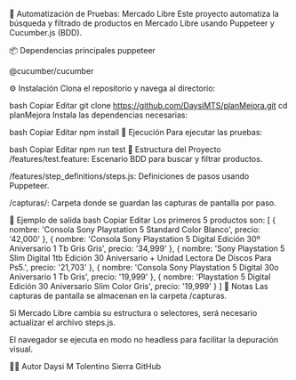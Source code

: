 🧪 Automatización de Pruebas: Mercado Libre
Este proyecto automatiza la búsqueda y filtrado de productos en Mercado Libre usando Puppeteer y Cucumber.js (BDD).

📦 Dependencias principales
puppeteer

@cucumber/cucumber

⚙️ Instalación
Clona el repositorio y navega al directorio:

bash
Copiar
Editar
git clone https://github.com/DaysiMTS/planMejora.git
cd planMejora
Instala las dependencias necesarias:

bash
Copiar
Editar
npm install
🚀 Ejecución
Para ejecutar las pruebas:

bash
Copiar
Editar
npm run test
📁 Estructura del Proyecto
/features/test.feature: Escenario BDD para buscar y filtrar productos.

/features/step_definitions/steps.js: Definiciones de pasos usando Puppeteer.

/capturas/: Carpeta donde se guardan las capturas de pantalla por paso.

📌 Ejemplo de salida
bash
Copiar
Editar
Los primeros 5 productos son:
[
  {
    nombre: 'Consola Sony Playstation 5 Standard Color Blanco',
    precio: '42,000'
  },
  {
    nombre: 'Consola Sony Playstation 5 Digital Edición 30º Aniversario 1 Tb Gris Gris',
    precio: '34,999'
  },
  {
    nombre: 'Sony Playstation 5 Slim Digital 1tb Edición 30 Aniversario + Unidad Lectora De Discos Para Ps5.',
    precio: '21,703'
  },
  {
    nombre: 'Consola Sony Playstation 5 Digital 30o Aniversario 1 Tb Gris',
    precio: '19,999'
  },
  {
    nombre: 'Playstation 5 Digital Edición 30 Aniversario Slim Color Gris',
    precio: '19,999'
  }
]
📝 Notas
Las capturas de pantalla se almacenan en la carpeta /capturas.

Si Mercado Libre cambia su estructura o selectores, será necesario actualizar el archivo steps.js.

El navegador se ejecuta en modo no headless para facilitar la depuración visual.

👩‍💻 Autor
Daysi M Tolentino Sierra
GitHub

